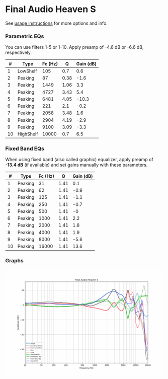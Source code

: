 # Final Audio Heaven S
See [usage instructions](https://github.com/jaakkopasanen/AutoEq#usage) for more options and info.

### Parametric EQs
You can use filters 1-5 or 1-10. Apply preamp of -4.6 dB or -6.6 dB, respectively.

|   # | Type      |   Fc (Hz) |    Q |   Gain (dB) |
|-----|-----------|-----------|------|-------------|
|   1 | LowShelf  |       105 | 0.7  |         0.6 |
|   2 | Peaking   |        87 | 0.38 |        -1.6 |
|   3 | Peaking   |      1449 | 1.06 |         3.3 |
|   4 | Peaking   |      4727 | 3.43 |         5.4 |
|   5 | Peaking   |      6481 | 4.05 |       -10.3 |
|   6 | Peaking   |       221 | 2.1  |        -0.2 |
|   7 | Peaking   |      2058 | 3.48 |         1.6 |
|   8 | Peaking   |      2904 | 4.19 |        -2.9 |
|   9 | Peaking   |      9100 | 3.09 |        -3.3 |
|  10 | HighShelf |     10000 | 0.7  |         6.5 |

### Fixed Band EQs
When using fixed band (also called graphic) equalizer, apply preamp of **-13.4 dB** (if available) and set gains manually with these parameters.

|   # | Type    |   Fc (Hz) |    Q |   Gain (dB) |
|-----|---------|-----------|------|-------------|
|   1 | Peaking |        31 | 1.41 |         0.1 |
|   2 | Peaking |        62 | 1.41 |        -0.9 |
|   3 | Peaking |       125 | 1.41 |        -1.1 |
|   4 | Peaking |       250 | 1.41 |        -0.7 |
|   5 | Peaking |       500 | 1.41 |        -0   |
|   6 | Peaking |      1000 | 1.41 |         2.2 |
|   7 | Peaking |      2000 | 1.41 |         1.8 |
|   8 | Peaking |      4000 | 1.41 |         1.9 |
|   9 | Peaking |      8000 | 1.41 |        -5.6 |
|  10 | Peaking |     16000 | 1.41 |        13.6 |

### Graphs
![](./Final%20Audio%20Heaven%20S.png)

